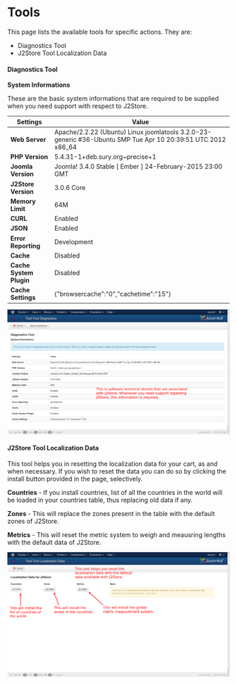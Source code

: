 # Tools

This page lists the available tools for specific actions. They are:

* Diagnostics Tool
* J2Store Tool Localization Data

#### Diagnostics Tool
**System Informations**

These are the basic system informations that are required to be supplied when you need support with respect to J2Store.

| Settings | Value |
| -- | -- |
| **Web Server** | Apache/2.2.22 (Ubuntu) Linux joomlatools 3.2.0-23-generic #36-Ubuntu SMP Tue Apr 10 20:39:51 UTC 2012 x86_64  |
| **PHP Version** | 5.4.31-1+deb.sury.org~precise+1  |
| **Joomla Version** | Joomla! 3.4.0 Stable [ Ember ] 24-February-2015 23:00 GMT |
| **J2Store Version** | 3.0.6 Core  |
| **Memory Limit** | 64M |
| **CURL** | Enabled |
| **JSON** | Enabled |
| **Error Reporting** | Development |
| **Cache** | Disabled |
| **Cache System Plugin** | Disabled |
| **Cache Settings** | {"browsercache":"0","cachetime":"15"}  |


![Diagnostics Tool](tool_diagnostics.png)

#### J2Store Tool Localization Data

This tool helps you in resetting the localization data for your cart, as and when necessary. If you wish to reset the data you can do so by clicking the install button provided in the page, selectively.

**Countries** - If you install countries, list of all the countries in the world will be loaded in your countries table, thus replacing old data if any.

**Zones** - This will replace the zones present in the table with the default zones of J2Store.

**Metrics** - This will reset the metric system to weigh and meausring lengths with the default data of J2Store.

![Localization Tool](tool_localization.png)